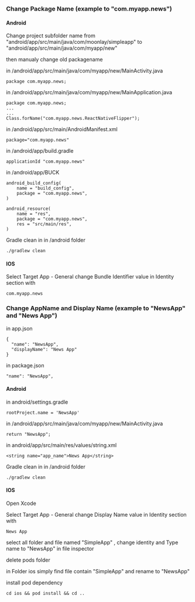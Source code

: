 ### Change Package Name (example to "com.myapp.news")

#### Android
Change project subfolder name from "android/app/src/main/java/com/moonlay/simpleapp" to "android/app/src/main/java/com/myapp/new"

then manualy change old packagename

in /android/app/src/main/java/com/myapp/new/MainActivity.java
```
package com.myapp.news;
```

in /android/app/src/main/java/com/myapp/new/MainApplication.java
```
package com.myapp.news;
...
...
Class.forName("com.myapp.news.ReactNativeFlipper");
```

in /android/app/src/main/AndroidManifest.xml
```
package="com.myapp.news"
```

in /android/app/build.gradle
```
applicationId "com.myapp.news"
```

in /android/app/BUCK
```
android_build_config(
    name = "build_config",
    package = "com.myapp.news",
)

android_resource(
    name = "res",
    package = "com.myapp.news",
    res = "src/main/res",
)
```

Gradle clean in in /android folder
```
./gradlew clean
```

#### IOS
Select Target App - General
change Bundle Identifier value in Identity section with
```
com.myapp.news
```

### Change AppName and Display Name (example to "NewsApp" and "News App")
in app.json
```
{
  "name": "NewsApp",
  "displayName": "News App"
}
```

in package.json
```
"name": "NewsApp",
```

#### Android
in android/settings.gradle
```
rootProject.name = 'NewsApp'
```

in /android/app/src/main/java/com/myapp/new/MainActivity.java
```
return "NewsApp";
```

in android/app/src/main/res/values/string.xml
```
<string name="app_name">News App</string>
```

Gradle clean in in /android folder
```
./gradlew clean
```

#### IOS
Open Xcode

Select Target App - General
change Display Name value in Identity section with
```
News App
```

select all folder and file named "SimpleApp" , change identity and Type name to "NewsApp" in file inspector

delete pods folder

in Folder ios simply find file contain "SimpleApp" and rename to "NewsApp"

install pod dependency
```
cd ios && pod install && cd ..
```